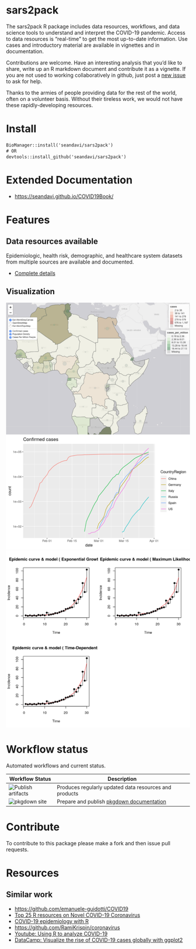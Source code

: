 sars2pack
=========


The sars2pack R package includes data resources, workflows, and data
science tools to understand and interpret the COVID-19 pandemic. Access
to data resources is “real-time” to get the most up-to-date information.
Use cases and introductory material are available in vignettes and in
documentation.

Contributions are welcome. Have an interesting analysis that you’d like
to share, write up an R markdown document and contribute it as a
vignette. If you are not used to working collaboratively in github, just
post a [new issue](https://github.com/seandavi/sars2pack/issues/new) to
ask for help.

Thanks to the armies of people providing data for the rest of the world,
often on a volunteer basis. Without their tireless work, we would not
have these rapidly-developing resources.

Install
=======

    BioManager::install('seandavi/sars2pack')
    # OR
    devtools::install_github('seandavi/sars2pack')

# Extended Documentation

- https://seandavi.github.io/COVID19Book/

Features
========

Data resources available
------------------------

Epidemiologic, health risk, demographic, and healthcare system datasets from multiple sources are available and documented.

- [Complete details](https://seandavi.github.io/sars2pack/articles/datasets.html)

Visualization
-------------

![](man/figures/africa_geo.png) ![](man/figures/cc_ts_plot_log-1.png)
![](man/figures/epicurve_and_model.png)

Workflow status
===============

Automated workflows and current status.

<table>
<thead>
<tr class="header">
<th>Workflow Status</th>
<th>Description</th>
</tr>
</thead>
<tbody>
<tr class="odd">
<td><img src="https://github.com/seandavi/sars2pack/workflows/Publish%20artifacts/badge.svg" alt="Publish artifacts" /></td>
<td>Produces regularly updated data resources and products</td>
</tr>
<tr class="even">
<td><img src="https://github.com/seandavi/sars2pack/workflows/pkgdown%20site/badge.svg" alt="pkgdown site" /></td>
<td>Prepare and publish <a href="https://seandavi.github.io/sars2pack/">pkgdown documentation</a></td>
</tr>
</tbody>
</table>

Contribute
==========

To contribute to this package please make a fork and then issue pull
requests.

Resources
=========

Similar work
------------

-   <https://github.com/emanuele-guidotti/COVID19>
-   [Top 25 R resources on Novel COVID-19
    Coronavirus](https://towardsdatascience.com/top-5-r-resources-on-covid-19-coronavirus-1d4c8df6d85f)
-   [COVID-19 epidemiology with
    R](https://rviews.rstudio.com/2020/03/05/covid-19-epidemiology-with-r/)
-   <https://github.com/RamiKrispin/coronavirus>
-   [Youtube: Using R to analyze
    COVID-19](https://www.youtube.com/watch?v=D_CNmYkGRUc)
-   [DataCamp: Visualize the rise of COVID-19 cases globally with
    ggplot2](https://www.datacamp.com/projects/870)
